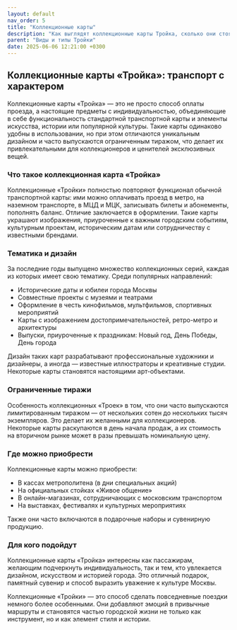 ```yaml
---
layout: default
nav_order: 5
title: "Коллекционные карты"
description: "Как выглядят коллекционные карты Тройка, сколько они стоят и где их приобрести"
parent: "Виды и типы Тройки"
date: 2025-06-06 12:21:00 +0300
---
```


## Коллекционные карты «Тройка»: транспорт с характером

Коллекционные карты «Тройка» — это не просто способ оплаты проезда, а настоящие предметы с индивидуальностью,
объединяющие в себе функциональность стандартной транспортной карты и элементы искусства, истории или популярной
культуры. Такие карты одинаково удобны в использовании, но при этом отличаются уникальным дизайном и часто
выпускаются ограниченным тиражом, что делает их привлекательными для коллекционеров и ценителей эксклюзивных вещей.

### Что такое коллекционная карта «Тройка»

Коллекционные «Тройки» полностью повторяют функционал обычной транспортной карты: ими можно оплачивать проезд
в метро, на наземном транспорте, в МЦД и МЦК, записывать билеты и абонементы, пополнять баланс. Отличие
заключается в оформлении. Такие карты украшают изображения, приуроченные к важным городским событиям,
культурным проектам, историческим датам или сотрудничеству с известными брендами.

### Тематика и дизайн

За последние годы выпущено множество коллекционных серий, каждая из которых имеет свою тематику. Среди популярных направлений:

- Исторические даты и юбилеи города Москвы
- Совместные проекты с музеями и театрами
- Оформление в честь кинофильмов, мультфильмов, спортивных мероприятий
- Карты с изображением достопримечательностей, ретро-метро и архитектуры
- Выпуски, приуроченные к праздникам: Новый год, День Победы, День города

Дизайн таких карт разрабатывают профессиональные художники и дизайнеры, а иногда — известные иллюстраторы и
креативные студии. Некоторые карты становятся настоящими арт-объектами.

### Ограниченные тиражи

Особенность коллекционных «Троек» в том, что они часто выпускаются лимитированным тиражом — от нескольких сотен
до нескольких тысяч экземпляров. Это делает их желанными для коллекционеров. Некоторые карты раскупаются в день
начала продаж, а их стоимость на вторичном рынке может в разы превышать номинальную цену.

### Где можно приобрести

Коллекционные карты можно приобрести:
- В кассах метрополитена (в дни специальных акций)
- На официальных стойках «Живое общение»
- В онлайн-магазинах, сотрудничающих с московским транспортом
- На выставках, фестивалях и культурных мероприятиях

Также они часто включаются в подарочные наборы и сувенирную продукцию.

### Для кого подойдут

Коллекционные карты «Тройка» интересны как пассажирам, желающим подчеркнуть индивидуальность, так и тем, кто
увлекается дизайном, искусством и историей города. Это отличный подарок, памятный сувенир и способ выразить
уважение к культуре Москвы.

Коллекционные «Тройки» — это способ сделать повседневные поездки немного более особенными. Они добавляют эмоций
в привычные маршруты и становятся частью городской жизни не только как инструмент, но и как элемент стиля и истории.
